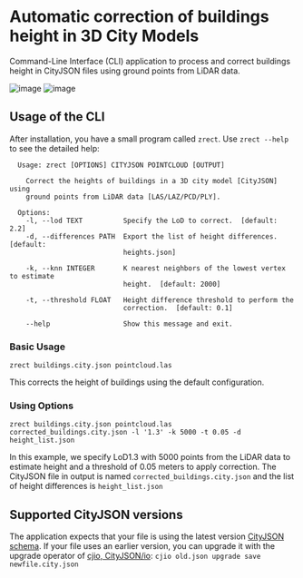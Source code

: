 # Automatic correction of buildings height in 3D City Models
Command-Line Interface (CLI) application to process and correct buildings height in CityJSON files using ground points from LiDAR data.


![image](https://user-images.githubusercontent.com/72500344/210857587-52af1135-eb92-4682-acd7-6499096a292f.png)
![image](https://user-images.githubusercontent.com/72500344/210857677-d50e6768-cb15-4640-bcd3-c1445b61b15a.png)

## Usage of the CLI
After installation, you have a small program called <code>zrect</code>. Use <code>zrect --help</code> to see the detailed help:

```
  Usage: zrect [OPTIONS] CITYJSON POINTCLOUD [OUTPUT]

    Correct the heights of buildings in a 3D city model [CityJSON] using
    ground points from LiDAR data [LAS/LAZ/PCD/PLY].

  Options:
    -l, --lod TEXT          Specify the LoD to correct.  [default: 2.2]
    -d, --differences PATH  Export the list of height differences.  [default:
                            heights.json]

    -k, --knn INTEGER       K nearest neighbors of the lowest vertex to estimate
                            height.  [default: 2000]

    -t, --threshold FLOAT   Height difference threshold to perform the
                            correction.  [default: 0.1]

    --help                  Show this message and exit.
```

### Basic Usage

<code>zrect buildings.city.json pointcloud.las</code>

This corrects the height of buildings using the default configuration.

### Using Options

<code>zrect buildings.city.json pointcloud.las corrected_buildings.city.json -l '1.3' -k 5000 -t 0.05 -d height_list.json</code>

In this example, we specify LoD1.3 with 5000 points from the LiDAR data to estimate height and a threshold of 0.05 meters to apply correction. The CityJSON file in output is named <code>corrected_buildings.city.json</code> and the list of height differences is <code>height_list.json</code>

## Supported CityJSON versions

The application expects that your file is using the latest version [CityJSON schema](https://www.cityjson.org/specs/1.1.3/). If your file uses an earlier version, you can upgrade it with the upgrade operator of [cjio, CityJSON/io](https://github.com/cityjson/cjio): <code>cjio old.json upgrade save newfile.city.json</code>
